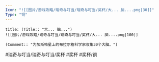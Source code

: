 ```yaml
---
Icon: "![[图片/游戏攻略/瑞奇与叮当/瑞奇与叮当/奖杯/大... 脑....png|30]]"
Type: "铜"
---
```

```ad-common-bronze-trophy
title: (Title:: "大... 脑...")
![[图片/游戏攻略/瑞奇与叮当/瑞奇与叮当/奖杯/大... 脑....png|100]]

(Comment:: "为加斯帕星上的布拉尔格科学家收集30个大脑。")
```

#瑞奇与叮当/瑞奇与叮当/奖杯 #奖杯 #奖杯/铜
